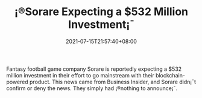 ﻿---
title: "¡®Sorare Expecting a $532 Million Investment¡¯"
date: 2021-07-15T21:57:40+08:00
lastmod: 2021-07-15T16:45:40+08:00
draft: false
authors: ["Teresa"]
description: "Fantasy football game company Sorare is reportedly expecting a $532 million investment in their effort to go mainstream with their blockchain-powered product. This news came from Business Insider, and Sorare didn¡¯t confirm or deny the news. They simply had ¡®nothing to announce¡¯."
featuredImage: "sorare-expecting-a-532-million-investment.png"
tags: ["Virtual World","Play to Earn"]
categories: ["news"]
news: ["Virtual World"]
weight: 
lightgallery: true
pinned: false
recommend: false
recommend1: false
---

Fantasy football game company Sorare is reportedly expecting a $532 million investment in their effort to go mainstream with their blockchain-powered product. This news came from Business Insider, and Sorare didn¡¯t confirm or deny the news. They simply had ¡®nothing to announce¡¯.

<!--more-->

